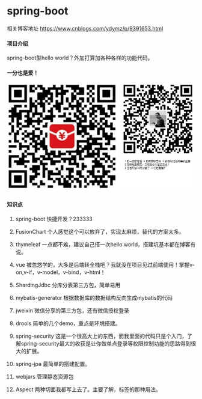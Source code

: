 # spring-boot
相关博客地址  https://www.cnblogs.com/ydymz/p/9391653.html

#### 项目介绍
spring-boot型hello world？外加打算加各种各样的功能代码。

#### 一分也是爱！
![红包码](img/01.jpg)

#### 知识点
1. spring-boot         快捷开发？233333

2. FusionChart         个人感觉这个可以放弃了，实现太麻烦，替代的方案太多。

3. thymeleaf           一点都不难，建议自己搭一次hello world，搭建坑基本都在博客有说。

4. vue                 被忽悠学的，大多是后端转全栈吧？我就没在项目见过前端使用！掌握v-on,v-if，v-model，v-bind，v-html！

5. ShardingJdbc        分库分表第三方包，简单易用

6. mybatis-generator   根据数据库的数据结构反向生成mybatis的代码

7. jweixin             微信分享的第三方包，还有微信授权登录

8. drools              简单的几个demo，重点是环境搭建。

9. spring-security     这是一个很高大上的东西，而我里面的代码只是个入门，了解spring-security最大的收获是让你做单点登录等权限控制功能的思路得到很大的扩展。

10. spring-jpa         最简单的搭建配置。

11. webjars            管理静态资源包

12. Aspect             两种切面我都写上去了。主要了解，标签的那种用法。


